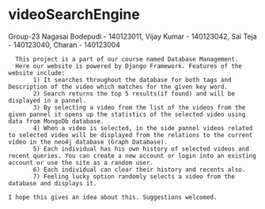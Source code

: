 # videoSearchEngine
Group-23 
Nagasai Bodepudi - 140123011, 
Vijay Kumar - 140123042, 
Sai Teja - 140123040, 
Charan - 140123004

      This project is a part of our course named Database Management. 
      Here our website is powered by Django Framework. Features of the website include: 
           1) It searches throughout the database for both tags and Description of the video which matches for the given key word. 
           2) Search returns the top 5 results(if found) and will be displayed in a pannel.
           3) By selecting a video from the list of the videos from the given pannel it opens up the statistics of the selected video using data from MongoDb database.
           4) When a video is selected, in the side pannel videos related to selected video will be displayed from the relations to the current video in the neo4j database (Graph Database).
           5) Each individual has his own history of selected videos and recent queries. You can create a new account or login into an existing account or use the site as a random user.
           6) Each individual can clear their history and recents also.
           7) Feeling lucky option randomly selects a video from the database and displays it.
    
    I hope this gives an idea about this. Suggestions welcomed.
